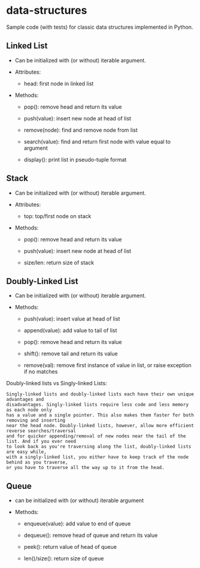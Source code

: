 # data-structures

Sample code (with tests) for classic data structures implemented in Python.

## Linked List

- Can be initialized with (or without) iterable argument.

- Attributes:

    - head: first node in linked list

- Methods:

    - pop(): remove head and return its value

    - push(value): insert new node at head of list

    - remove(node): find and remove node from list

    - search(value): find and return first node with value equal to argument

    - display(): print list in pseudo-tuple format

## Stack

- Can be initialized with (or without) iterable argument.

- Attributes:

    - top: top/first node on stack

- Methods:

    - pop(): remove head and return its value

    - push(value): insert new node at head of list

    - size/len: return size of stack

## Doubly-Linked List

- Can be initialized with (or without) iterable argument.

- Methods:

    - push(value): insert value at head of list

    - append(value): add value to tail of list

    - pop(): remove head and return its value

    - shift(): remove tail and return its value

    - remove(val): remove first instance of value in list, or raise exception if no matches

Doubly-linked lists vs Singly-linked Lists:

    Singly-linked lists and doubly-linked lists each have their own unique advantages and 
    disadvantages. Singly-linked lists require less code and less memory as each node only
    has a value and a single pointer. This also makes them faster for both removing and inserting
    near the head node. Doubly-linked lists, however, allow more efficient reverse searches/traversal
    and for quicker appending/removal of new nodes near the tail of the list. And if you ever need
    to look back as you're traversing along the list, doubly-linked lists are easy while,
    with a singly-linked list, you either have to keep track of the node behind as you traverse,
    or you have to traverse all the way up to it from the head.

## Queue

- can be initialized with (or without) iterable argument

- Methods:

    - enqueue(value): add value to end of queue

    - dequeue(): remove head of queue and return its value

    - peek(): return value of head of queue

    - len()/size(): return size of queue
